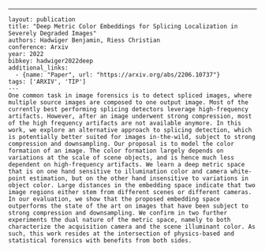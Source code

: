 ---
    layout: publication
    title: "Deep Metric Color Embeddings for Splicing Localization in Severely Degraded Images"
    authors: Hadwiger Benjamin, Riess Christian
    conference: Arxiv
    year: 2022
    bibkey: hadwiger2022deep
    additional_links:
      - {name: "Paper", url: "https://arxiv.org/abs/2206.10737"}
    tags: ['ARXIV', 'TIP']
    ---
    One common task in image forensics is to detect spliced images, where multiple source images are composed to one output image. Most of the currently best performing splicing detectors leverage high-frequency artifacts. However, after an image underwent strong compression, most of the high frequency artifacts are not available anymore. In this work, we explore an alternative approach to splicing detection, which is potentially better suited for images in-the-wild, subject to strong compression and downsampling. Our proposal is to model the color formation of an image. The color formation largely depends on variations at the scale of scene objects, and is hence much less dependent on high-frequency artifacts. We learn a deep metric space that is on one hand sensitive to illumination color and camera white-point estimation, but on the other hand insensitive to variations in object color. Large distances in the embedding space indicate that two image regions either stem from different scenes or different cameras. In our evaluation, we show that the proposed embedding space outperforms the state of the art on images that have been subject to strong compression and downsampling. We confirm in two further experiments the dual nature of the metric space, namely to both characterize the acquisition camera and the scene illuminant color. As such, this work resides at the intersection of physics-based and statistical forensics with benefits from both sides.